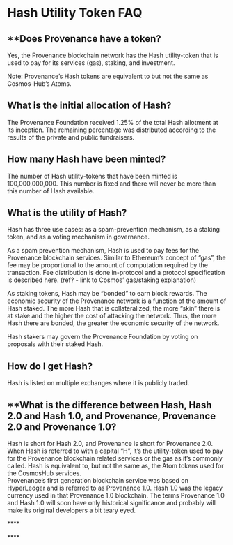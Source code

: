 # Hash Utility Token FAQ

## **Does Provenance have a token?

Yes, the Provenance blockchain network has the Hash utility-token that is used to pay for its services \(gas\), staking, and investment.

Note: Provenance’s Hash tokens are equivalent to but not the same as Cosmos-Hub’s Atoms.

## **What is the initial allocation of Hash?** <a id="what-is-the-initial-allocation-of-hash"></a>

The Provenance Foundation received 1.25% of the total Hash allotment at its inception. The remaining percentage was distributed according to the results of the private and public fundraisers.

## **How many Hash have been minted?** <a id="how-many-hash-have-been-minted"></a>

The number of Hash utility-tokens that have been minted is 100,000,000,000. This number is fixed and there will never be more than this number of Hash available.

## **What is the utility of Hash?** <a id="what-is-the-utility-of-hash"></a>

Hash has three use cases: as a spam-prevention mechanism, as a staking token, and as a voting mechanism in governance.

As a spam prevention mechanism, Hash is used to pay fees for the Provenance blockchain services. Similar to Ethereum’s concept of “gas”, the fee may be proportional to the amount of computation required by the transaction. Fee distribution is done in-protocol and a protocol specification is described here. \(ref? - link to Cosmos’ gas/staking explanation\)

As staking tokens, Hash may be “bonded” to earn block rewards. The economic security of the Provenance network is a function of the amount of Hash staked. The more Hash that is collateralized, the more “skin” there is at stake and the higher the cost of attacking the network. Thus, the more Hash there are bonded, the greater the economic security of the network.

Hash stakers may govern the Provenance Foundation by voting on proposals with their staked Hash.

## **How do I get Hash?** <a id="how-do-i-get-hash"></a>

Hash is listed on multiple exchanges where it is publicly traded.

## **What is the difference between Hash, Hash 2.0 and Hash 1.0, and Provenance, Provenance 2.0 and Provenance 1.0?

Hash is short for Hash 2.0, and Provenance is short for Provenance 2.0. When Hash is referred to with a capital “H”, it’s the utility-token used to pay for the Provenance blockchain related services or the gas as it’s commonly called. Hash is equivalent to, but not the same as, the Atom tokens used for the CosmosHub services.  
Provenance’s first generation blockchain service was based on HyperLedger and is referred to as Provenance 1.0. Hash 1.0 was the legacy currency used in that Provenance 1.0 blockchain. The terms Provenance 1.0 and Hash 1.0 will soon have only historical significance and probably will make its original developers a bit teary eyed.

\*\*\*\*

\*\*\*\*

